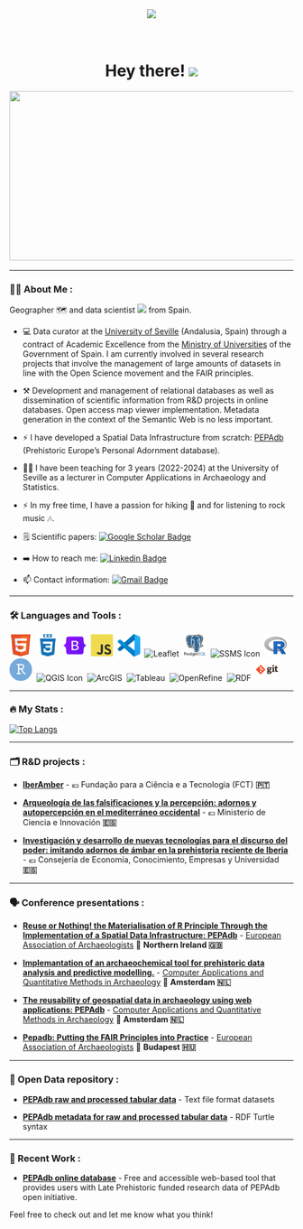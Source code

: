 <div id="header" align="center">
  <img src="https://media.giphy.com/media/M9gbBd9nbDrOTu1Mqx/giphy.gif" width="100"/>
</div>

<br>

<div id="badges" align="center">
<img src="https://komarev.com/ghpvc/?username=GaloRomero&style=flat-square&color=blue" alt=""/>
</div>

<h1 align="center">
  Hey there!
  <img src="https://media.giphy.com/media/hvRJCLFzcasrR4ia7z/giphy.gif" width="30px"/>
</h1>

<div align="center">
  <img src="https://media.giphy.com/media/dWesBcTLavkZuG35MI/giphy.gif" width="600" height="300"/>
</div>

---

### :man_technologist: About Me :

Geographer :world_map: and data scientist <img src="https://media.giphy.com/media/WUlplcMpOCEmTGBtBW/giphy.gif" width="30"> from Spain.

- :computer: Data curator at the [University of Seville](https://www.us.es/) (Andalusia, Spain) through a contract of Academic Excellence from the [Ministry of Universities](https://www.universidades.gob.es/) of the Government of Spain. I am currently involved in several research projects that involve the management of large amounts of datasets in line with the Open Science movement and the FAIR principles.

- :hammer_and_pick: Development and management of relational databases as well as dissemination of scientific information from R&D projects in online databases. Open access map viewer implementation. Metadata generation in the context of the Semantic Web is no less important.

- :zap: I have developed a Spatial Data Infrastructure from scratch: [PEPAdb](https://pepadb.us.es) (Prehistoric Europe’s Personal Adornment database).

- :man_teacher: I have been teaching for 3 years (2022-2024) at the University of Seville as a lecturer in Computer Applications in Archaeology and Statistics.

- :zap: In my free time, I have a passion for hiking :hiking_boot: and for listening to rock music :notes:.

- :spiral_notepad: Scientific papers: [![Google Scholar Badge](https://img.shields.io/badge/Google%20Scholar-4285F4?style=flat&logo=google-scholar&logoColor=white)](https://scholar.google.com/citations?user=3bs9N7IAAAAJ&hl=es)

- :arrow_right: How to reach me: [![Linkedin Badge](https://img.shields.io/badge/-galoromerogarcia-blue?style=flat&logo=Linkedin&logoColor=white)](https://www.linkedin.com/in/galoromerogarcia/)

- :mailbox: Contact information: [![Gmail Badge](https://img.shields.io/badge/-galoromerogarcia@gmail.com-red?style=flat-square&logo=Gmail&logoColor=white&link=mailto:yourmail@gmail.com)](mailto:galoromerogarcia@gmail.com)

---

### :hammer_and_wrench: Languages and Tools :

<div>
  <img src="https://github.com/devicons/devicon/blob/master/icons/html5/html5-original.svg" title="HTML5" alt="HTML" width="40" height="40"/>&nbsp;
  <img src="https://github.com/devicons/devicon/blob/master/icons/css3/css3-plain-wordmark.svg"  title="CSS3" alt="CSS" width="40" height="40"/>&nbsp;
  <img src="https://raw.githubusercontent.com/devicons/devicon/master/icons/bootstrap/bootstrap-original.svg" alt="Bootstrap Icon" title="Bootstrap" width="40" height="40">&nbsp;
  <img src="https://github.com/devicons/devicon/blob/master/icons/javascript/javascript-original.svg" title="JavaScript" alt="JavaScript" width="40" 
   height="40"/>&nbsp;
  <img src="https://raw.githubusercontent.com/devicons/devicon/master/icons/vscode/vscode-original.svg" alt="Visual Studio Code Icon" title="VS Code" width="40" height="40">&nbsp;
  <img src="https://avatars.githubusercontent.com/u/2854298?s=48&v=4" title="Leaflet" alt="Leaflet" width="40" height="40"/>&nbsp;
  <img src="https://raw.githubusercontent.com/devicons/devicon/master/icons/postgresql/postgresql-original-wordmark.svg" alt="PostgreSQL Icon" title="PostgreSQL" width="40" height="40">&nbsp;
  <img src="https://miro.medium.com/v2/format:webp/1*-hkzF9m5828c-UIaSQNUug.jpeg" alt="SSMS Icon" title="SQL Server" width="40" height="40">&nbsp;
  <img src="https://raw.githubusercontent.com/devicons/devicon/master/icons/r/r-original.svg" alt="R Language Icon" title="R" width="40" height="40">&nbsp;
  <img src="https://raw.githubusercontent.com/devicons/devicon/master/icons/rstudio/rstudio-original.svg" alt="RStudio Icon" title="RStudio" width="40" height="40">&nbsp;
  <img src="https://www.qgis.org/img/logosign.svg" alt="QGIS Icon" title="QGIS" width="40" height="40">&nbsp;
  <img src="https://www.arcgis.com/graphics/arcgis-online-icon.png" alt="ArcGIS" title="ArcGIS" width="40" height="40">&nbsp;
  <img src="https://encrypted-tbn0.gstatic.com/images?q=tbn:ANd9GcQ9iWmqpd3x-mk5k489gZokZpYilPA7KO1vgL8LkWk3ekTxSTZZdfMq8Y0Kpp-SUEEcuZ0&usqp=CAU" alt="Tableau" title="Tableau" width="50" height="50">&nbsp;
  <img src="https://avatars.githubusercontent.com/u/2538880?s=200&v=4" alt="OpenRefine" title="OpenRefine" width="40" height="40">&nbsp;
  <img src="https://encrypted-tbn0.gstatic.com/images?q=tbn:ANd9GcTtr02Nr1AfVVKsn7UQ2m3c7mx1KxISuD6rnXz8zLNzGeCwpZnAIIBT5MaOzjgVyvWeCeI&usqp=CAU" alt="RDF" title="RDF" width="40" height="40">&nbsp;
  <img src="https://github.com/devicons/devicon/blob/master/icons/git/git-original-wordmark.svg" title="Git" **alt="Git" width="40" height="40"/>
</div>

---

### :fire: My Stats :

[![Top Langs](https://github-readme-stats.vercel.app/api/top-langs/?username=GaloRomero&repo=pepadbDatabase,pepadbGeoviewer,pepadbPosgreScript,LeastCostPathAnalysisLisbon)](https://github.com/GaloRomero/github-readme-stats)

---

### :card_index_dividers: R&D projects :

- [**IberAmber**](https://sciproj.ptcris.pt/175913PRJ) - :euro: Fundação para a Ciência e a Tecnologia (FCT) **🇵🇹**

- [**Arqueología de las falsificaciones y la percepción: adornos y autopercepción en el mediterráneo occidental**](https://investigacion.us.es/sisius/sis_proyecto.php?idproy=36407) - :euro: Ministerio de Ciencia e Innovación **🇪🇸**

- [**Investigación y desarrollo de nuevas tecnologías para el discurso del poder: imitando adornos de ámbar en la prehistoria reciente de Iberia**](https://investigacion.us.es/sisius/sis_proyecto.php?idproy=33567) - :euro: Consejería de Economía, Conocimiento, Empresas y Universidad **🇪🇸**

---

### :speaking_head: Conference presentations :

- [**Reuse or Nothing! the Materialisation of R Principle Through the Implementation of a Spatial Data Infrastructure: PEPAdb**](https://www.e-a-a.org/EAA2023/Programme.aspx?WebsiteKey=4c013ea5-de96-432a-85f7-b1800c2303bf&hkey=f73d6cf5-b37e-4836-ad06-2ecea6b58060&Program=3#Program) - [European Association of Archaeologists](https://www.e-a-a.org/) :round_pushpin: **Northern Ireland 🇬🇧**

- [**Implemantation of an archaeochemical tool for prehistoric data analysis and predictive modelling.**](https://zenodo.org/records/7930992) - [Computer Applications and Quantitative Methods in Archaeology](https://2023.caaconference.org/) :round_pushpin: **Amsterdam 🇳🇱**

- [**The reusability of geospatial data in archaeology using web applications: PEPAdb**](https://zenodo.org/records/7930992) - [Computer Applications and Quantitative Methods in Archaeology](https://2023.caaconference.org/) :round_pushpin: **Amsterdam 🇳🇱**
  
- [**Pepadb: Putting the FAIR Principles into Practice**](https://www.e-a-a.org/EAA2022/Programme.aspx?WebsiteKey=13a70299-9cf2-4cc8-98c2-2862c5c6a8dd&hkey=01dc47f6-68bd-4d87-bcdf-183a7eb484d2&Program=3#Program) - [European Association of Archaeologists](https://www.e-a-a.org/) :round_pushpin: **Budapest 🇭🇺**

---

### :open_file_folder: Open Data repository :

- [**PEPAdb raw and processed tabular data**](https://zenodo.org/records/10545573) - Text file format datasets

- [**PEPAdb metadata for raw and processed tabular data**](https://zenodo.org/records/10576530) - RDF Turtle syntax
---

### 🔭 Recent Work :

- [**PEPAdb online database**](https://pepadb.us.es/app/database.html) - Free and accessible web-based tool that provides users with Late Prehistoric funded research data of PEPAdb open initiative.

Feel free to check out and let me know what you think!
